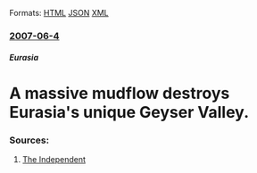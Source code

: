 
Formats: [HTML](/news/2007/06/4/a-massive-mudflow-destroys-eurasia-s-unique-geyser-valley.html)  [JSON](/news/2007/06/4/a-massive-mudflow-destroys-eurasia-s-unique-geyser-valley.json)  [XML](/news/2007/06/4/a-massive-mudflow-destroys-eurasia-s-unique-geyser-valley.xml)  

### [2007-06-4](/news/2007/06/4/index.md)

##### Eurasia
#  A massive mudflow destroys Eurasia's unique Geyser Valley. 




### Sources:

1. [The Independent](http://news.independent.co.uk/europe/article2614553.ece)
